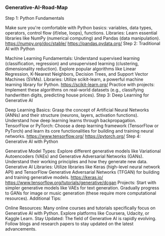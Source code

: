 
### Generative-AI-Road-Map
Step 1: Python Fundamentals

Make sure you're comfortable with Python basics: variables, data types, operators, control flow (if/else, loops), functions.
Libraries: Learn essential libraries like NumPy (numerical computing) and Pandas (data manipulation). https://numpy.org/doc/stable/ https://pandas.pydata.org/
Step 2: Traditional AI with Python

Machine Learning Fundamentals:
Understand supervised learning (classification, regression) and unsupervised learning (clustering, dimensionality reduction).
Explore popular algorithms like Linear Regression, K-Nearest Neighbors, Decision Trees, and Support Vector Machines (SVMs).
Libraries: Utilize scikit-learn, a powerful machine learning library for Python. https://scikit-learn.org/
Practice with projects: Implement these algorithms on real-world datasets (e.g., classifying handwritten digits, predicting house prices).
Step 3: Deep Learning for Generative AI

Deep Learning Basics:
Grasp the concept of Artificial Neural Networks (ANNs) and their structure (neurons, layers, activation functions).
Understand how deep learning learns through backpropagation.
TensorFlow or PyTorch: Choose a deep learning framework (TensorFlow or PyTorch) and learn its core functionalities for building and training neural networks. https://www.tensorflow.org/ https://pytorch.org/
Step 4: Generative AI with Python

Generative Model Types:
Explore different generative models like Variational Autoencoders (VAEs) and Generative Adversarial Networks (GANs).
Understand their working principles and how they generate new data.
Generative AI Libraries: Utilize libraries like Keras (high-level neural network API) and TensorFlow Generative Adversarial Networks (TFGAN) for building and training generative models. https://keras.io/ https://www.tensorflow.org/tutorials/generative/dcgan
Projects:
Start with simpler generative models like VAEs for text generation.
Gradually progress to GANs for image or music generation (these require more computational resources).
Additional Tips:

Online Resources:
Many online courses and tutorials specifically focus on Generative AI with Python.
Explore platforms like Coursera, Udacity, or Kaggle Learn.
Stay Updated:
The field of Generative AI is rapidly evolving.
Follow blogs and research papers to stay updated on the latest advancements.
